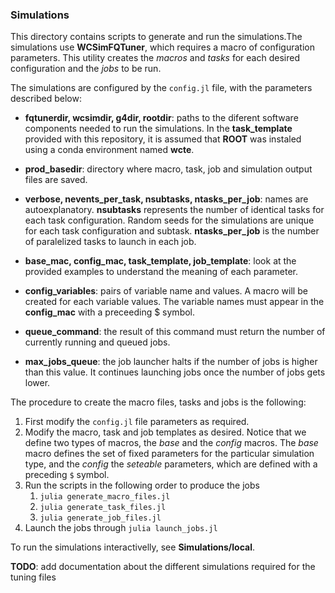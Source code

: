 ### **Simulations**

This directory contains scripts to generate and run the simulations.The simulations use **WCSimFQTuner**, which requires a macro of configuration parameters. This utility creates the *macros* and *tasks* for each desired configuration and the *jobs* to be run.

The simulations are configured by the `config.jl` file, with the parameters described below:

- **fqtunerdir, wcsimdir, g4dir, rootdir**: paths to the diferent software components needed to run the simulations. In the **task_template** provided with this repository, it is assumed that **ROOT** was instaled using a conda environment named **wcte**.

- **prod_basedir**: directory where macro, task, job and simulation output files are saved.

- **verbose, nevents_per_task, nsubtasks, ntasks_per_job**: names are autoexplanatory. **nsubtasks** represents the number of identical tasks for each task configuration. Random seeds for the simulations are unique for each task configuration and subtask. **ntasks_per_job** is the number of paralelized tasks to launch in each job.

- **base_mac, config_mac, task_template, job_template**: look at the provided examples to understand the meaning of each parameter.

- **config_variables**: pairs of variable name and values. A macro will be created for each variable values. The variable names must appear in the **config_mac** with a preceeding $ symbol.

- **queue_command**: the result of this command must return the number of currently running and queued jobs.

- **max_jobs_queue**: the job launcher halts if the number of jobs is higher than this value. It continues launching jobs once the number of jobs gets lower.

The procedure to create the macro files, tasks and jobs is the following:
1) First modify the `config.jl` file parameters as required.
2) Modify the macro, task and job templates as desired. Notice that we define two types of macros, the *base* and the *config* macros. The *base* macro defines the set of fixed parameters for the particular simulation type, and the *config* the *seteable* parameters, which are defined with a preceding `$` symbol.
3) Run the scripts in the following order to produce the jobs
    1) `julia generate_macro_files.jl`
    2) `julia generate_task_files.jl`
    3) `julia generate_job_files.jl`
4) Launch the jobs through `julia launch_jobs.jl`

To run the simulations interactivelly, see **Simulations/local**.

**TODO**: add documentation about the different simulations required for the tuning files